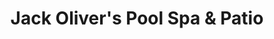 ---
title: "Jack Oliver's Pool Spa & Patio"
url: /columbia/jack-olivers-pool-spa-and-patio/
shop: swimming pool
---